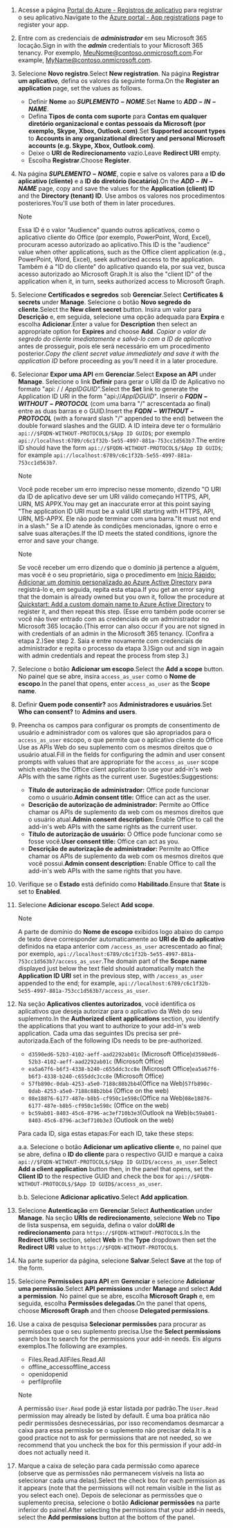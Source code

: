 

1. <span data-ttu-id="2b714-101">Acesse a página [Portal do Azure - Registros de aplicativo](https://go.microsoft.com/fwlink/?linkid=2083908) para registrar o seu aplicativo.</span><span class="sxs-lookup"><span data-stu-id="2b714-101">Navigate to the [Azure portal - App registrations](https://go.microsoft.com/fwlink/?linkid=2083908) page to register your app.</span></span>

1. <span data-ttu-id="2b714-102">Entre com as credenciais de ***administrador*** em seu Microsoft 365 locação.</span><span class="sxs-lookup"><span data-stu-id="2b714-102">Sign in with the ***admin*** credentials to your Microsoft 365 tenancy.</span></span> <span data-ttu-id="2b714-103">Por exemplo, MeuNome@contoso.onmicrosoft.com.</span><span class="sxs-lookup"><span data-stu-id="2b714-103">For example, MyName@contoso.onmicrosoft.com.</span></span>

1. <span data-ttu-id="2b714-104">Selecione **Novo registro**.</span><span class="sxs-lookup"><span data-stu-id="2b714-104">Select **New registration**.</span></span> <span data-ttu-id="2b714-105">Na página **Registrar um aplicativo**, defina os valores da seguinte forma.</span><span class="sxs-lookup"><span data-stu-id="2b714-105">On the **Register an application** page, set the values as follows.</span></span>

    * <span data-ttu-id="2b714-106">Definir **Nome** ao **$SUPLEMENTO-NOME$**.</span><span class="sxs-lookup"><span data-stu-id="2b714-106">Set **Name** to **$ADD-IN-NAME$**.</span></span>
    * <span data-ttu-id="2b714-107">Defina **Tipos de conta com suporte** para **Contas em qualquer diretório organizacional e contas pessoais da Microsoft (por exemplo, Skype, Xbox, Outlook.com)**.</span><span class="sxs-lookup"><span data-stu-id="2b714-107">Set **Supported account types** to **Accounts in any organizational directory and personal Microsoft accounts (e.g. Skype, Xbox, Outlook.com)**.</span></span>
    * <span data-ttu-id="2b714-108">Deixe o **URI de Redirecionamento** vazio.</span><span class="sxs-lookup"><span data-stu-id="2b714-108">Leave **Redirect URI** empty.</span></span>
    * <span data-ttu-id="2b714-109">Escolha **Registrar**.</span><span class="sxs-lookup"><span data-stu-id="2b714-109">Choose **Register**.</span></span>

1. <span data-ttu-id="2b714-110">Na página **$SUPLEMENTO-NOME$**, copie e salve os valores para a **ID do aplicativo (cliente)** e a **ID do diretório (locatário)**.</span><span class="sxs-lookup"><span data-stu-id="2b714-110">On the **$ADD-IN-NAME$** page, copy and save the values for the **Application (client) ID** and the **Directory (tenant) ID**.</span></span> <span data-ttu-id="2b714-111">Use ambos os valores nos procedimentos posteriores.</span><span class="sxs-lookup"><span data-stu-id="2b714-111">You'll use both of them in later procedures.</span></span>

    > [!NOTE]
    > <span data-ttu-id="2b714-112">Essa ID é o valor "Audience" quando outros aplicativos, como o aplicativo cliente do Office (por exemplo, PowerPoint, Word, Excel), procuram acesso autorizado ao aplicativo.</span><span class="sxs-lookup"><span data-stu-id="2b714-112">This ID is the "audience" value when other applications, such as the Office client application (e.g., PowerPoint, Word, Excel), seek authorized access to the application.</span></span> <span data-ttu-id="2b714-113">Também é a "ID do cliente" do aplicativo quando ela, por sua vez, busca acesso autorizado ao Microsoft Graph.</span><span class="sxs-lookup"><span data-stu-id="2b714-113">It is also the "client ID" of the application when it, in turn, seeks authorized access to Microsoft Graph.</span></span>

1. <span data-ttu-id="2b714-114">Selecione **Certificados e segredos** sob **Gerenciar**.</span><span class="sxs-lookup"><span data-stu-id="2b714-114">Select **Certificates & secrets** under **Manage**.</span></span> <span data-ttu-id="2b714-115">Selecione o botão **Novo segredo do cliente**.</span><span class="sxs-lookup"><span data-stu-id="2b714-115">Select the **New client secret** button.</span></span> <span data-ttu-id="2b714-116">Insira um valor para **Descrição** e, em seguida, selecione uma opção adequada para **Expira** e escolha **Adicionar**.</span><span class="sxs-lookup"><span data-stu-id="2b714-116">Enter a value for **Description** then select an appropriate option for **Expires** and choose **Add**.</span></span> <span data-ttu-id="2b714-117">*Copiar o valor de segredo do cliente imediatamente e salvá-lo com a ID de aplicativo* antes de prosseguir, pois ele será necessário em um procedimento posterior.</span><span class="sxs-lookup"><span data-stu-id="2b714-117">*Copy the client secret value immediately and save it with the application ID* before proceeding as you'll need it in a later procedure.</span></span>

1. <span data-ttu-id="2b714-118">Selecionar **Expor uma API** em **Gerenciar**.</span><span class="sxs-lookup"><span data-stu-id="2b714-118">Select **Expose an API** under **Manage**.</span></span> <span data-ttu-id="2b714-119">Selecione o link **Definir** para gerar o URI da ID de Aplicativo no formato "api: / / $App ID GUID$".</span><span class="sxs-lookup"><span data-stu-id="2b714-119">Select the **Set** link to generate the Application ID URI in the form "api://$App ID GUID$".</span></span> <span data-ttu-id="2b714-120">Inserir o **$FQDN-WITHOUT-PROTOCOL$** (com uma barra "/" acrescentada ao final) entre as duas barras e o GUID.</span><span class="sxs-lookup"><span data-stu-id="2b714-120">Insert the **$FQDN-WITHOUT-PROTOCOL$** (with a forward slash "/" appended to the end) between the double forward slashes and the GUID.</span></span> <span data-ttu-id="2b714-121">A ID inteira deve ter o formulário `api://$FQDN-WITHOUT-PROTOCOL$/$App ID GUID$`; por exemplo `api://localhost:6789/c6c1f32b-5e55-4997-881a-753cc1d563b7`.</span><span class="sxs-lookup"><span data-stu-id="2b714-121">The entire ID should have the form `api://$FQDN-WITHOUT-PROTOCOL$/$App ID GUID$`; for example `api://localhost:6789/c6c1f32b-5e55-4997-881a-753cc1d563b7`.</span></span>

    > [!NOTE]
    > <span data-ttu-id="2b714-122">Você pode receber um erro impreciso nesse momento, dizendo "O URI da ID de aplicativo deve ser um URI válido começando HTTPS, API, URN, MS APPX.</span><span class="sxs-lookup"><span data-stu-id="2b714-122">You may get an inaccurate error at this point saying "The application ID URI must be a valid URI starting with HTTPS, API, URN, MS-APPX.</span></span> <span data-ttu-id="2b714-123">Ele não pode terminar com uma barra."</span><span class="sxs-lookup"><span data-stu-id="2b714-123">It must not end in a slash."</span></span> <span data-ttu-id="2b714-124">Se a ID atende às condições mencionadas, ignore o erro e salve suas alterações.</span><span class="sxs-lookup"><span data-stu-id="2b714-124">If the ID meets the stated conditions, ignore the error and save your change.</span></span>

    > [!NOTE]
    > <span data-ttu-id="2b714-125">Se você receber um erro dizendo que o domínio já pertence a alguém, mas você é o seu proprietário, siga o procedimento em [Início Rápido: Adicionar um domínio personalizado ao Azure Active Directory](/azure/active-directory/add-custom-domain) para registrá-lo e, em seguida, repita esta etapa.</span><span class="sxs-lookup"><span data-stu-id="2b714-125">If you get an error saying that the domain is already owned but you own it, follow the procedure at [Quickstart: Add a custom domain name to Azure Active Directory](/azure/active-directory/add-custom-domain) to register it, and then repeat this step.</span></span> <span data-ttu-id="2b714-126">(Esse erro também pode ocorrer se você não tiver entrado com as credenciais de um administrador no Microsoft 365 locação.</span><span class="sxs-lookup"><span data-stu-id="2b714-126">(This error can also occur if you are not signed in with credentials of an admin in the Microsoft 365 tenancy.</span></span> <span data-ttu-id="2b714-127">(Confira a etapa 2.)</span><span class="sxs-lookup"><span data-stu-id="2b714-127">See step 2.</span></span> <span data-ttu-id="2b714-128">Saia e entre novamente com credenciais de administrador e repita o processo da etapa 3.)</span><span class="sxs-lookup"><span data-stu-id="2b714-128">Sign out and sign in again with admin credentials and repeat the process from step 3.)</span></span>

1. <span data-ttu-id="2b714-129">Selecione o botão **Adicionar um escopo**.</span><span class="sxs-lookup"><span data-stu-id="2b714-129">Select the **Add a scope** button.</span></span> <span data-ttu-id="2b714-130">No painel que se abre, insira `access_as_user` como o **Nome de escopo**.</span><span class="sxs-lookup"><span data-stu-id="2b714-130">In the panel that opens, enter `access_as_user` as the **Scope name**.</span></span>

1. <span data-ttu-id="2b714-131">Definir **Quem pode consentir?** aos **Administradores e usuários**.</span><span class="sxs-lookup"><span data-stu-id="2b714-131">Set **Who can consent?** to **Admins and users**.</span></span>

1. <span data-ttu-id="2b714-132">Preencha os campos para configurar os prompts de consentimento de usuário e administrador com os valores que são apropriados para o `access_as_user` escopo, o que permite que o aplicativo cliente do Office Use as APIs Web do seu suplemento com os mesmos direitos que o usuário atual.</span><span class="sxs-lookup"><span data-stu-id="2b714-132">Fill in the fields for configuring the admin and user consent prompts with values that are appropriate for the `access_as_user` scope which enables the Office client application to use your add-in's web APIs with the same rights as the current user.</span></span> <span data-ttu-id="2b714-133">Sugestões:</span><span class="sxs-lookup"><span data-stu-id="2b714-133">Suggestions:</span></span>

    - <span data-ttu-id="2b714-134">**Título de autorização de administrador:** Office pode funcionar como o usuário.</span><span class="sxs-lookup"><span data-stu-id="2b714-134">**Admin consent title:** Office can act as the user.</span></span>
    - <span data-ttu-id="2b714-135">**Descrição de autorização de administrador:** Permite ao Office chamar os APIs de suplemento da web com os mesmos direitos que o usuário atual.</span><span class="sxs-lookup"><span data-stu-id="2b714-135">**Admin consent description:** Enable Office to call the add-in's web APIs with the same rights as the current user.</span></span>
    - <span data-ttu-id="2b714-136">**Título de autorização de usuário:** O Office pode funcionar como se fosse você.</span><span class="sxs-lookup"><span data-stu-id="2b714-136">**User consent title:** Office can act as you.</span></span>
    - <span data-ttu-id="2b714-137">**Descrição de autorização de administrador:** Permite ao Office chamar os APIs de suplemento da web com os mesmos direitos que você possui.</span><span class="sxs-lookup"><span data-stu-id="2b714-137">**Admin consent description:** Enable Office to call the add-in's web APIs with the same rights that you have.</span></span>

1. <span data-ttu-id="2b714-138">Verifique se o **Estado** está definido como **Habilitado**.</span><span class="sxs-lookup"><span data-stu-id="2b714-138">Ensure that **State** is set to **Enabled**.</span></span>

1. <span data-ttu-id="2b714-139">Selecione **Adicionar escopo**.</span><span class="sxs-lookup"><span data-stu-id="2b714-139">Select **Add scope**.</span></span>

    > [!NOTE]
    > <span data-ttu-id="2b714-140">A parte de domínio do **Nome de escopo** exibidos logo abaixo do campo de texto deve corresponder automaticamente ao **URI de ID do aplicativo** definidos na etapa anterior com `/access_as_user` acrescentado ao final; por exemplo, `api://localhost:6789/c6c1f32b-5e55-4997-881a-753cc1d563b7/access_as_user`.</span><span class="sxs-lookup"><span data-stu-id="2b714-140">The domain part of the **Scope name** displayed just below the text field should automatically match the **Application ID URI** set in the previous step, with `/access_as_user` appended to the end; for example, `api://localhost:6789/c6c1f32b-5e55-4997-881a-753cc1d563b7/access_as_user`.</span></span>

1. <span data-ttu-id="2b714-141">Na seção **Aplicativos clientes autorizados**, você identifica os aplicativos que deseja autorizar para o aplicativo da Web do seu suplemento.</span><span class="sxs-lookup"><span data-stu-id="2b714-141">In the **Authorized client applications** section, you identify the applications that you want to authorize to your add-in's web application.</span></span> <span data-ttu-id="2b714-142">Cada uma das seguintes IDs precisa ser pré-autorizada.</span><span class="sxs-lookup"><span data-stu-id="2b714-142">Each of the following IDs needs to be pre-authorized.</span></span>
  
    * <span data-ttu-id="2b714-143">`d3590ed6-52b3-4102-aeff-aad2292ab01c` (Microsoft Office)</span><span class="sxs-lookup"><span data-stu-id="2b714-143">`d3590ed6-52b3-4102-aeff-aad2292ab01c` (Microsoft Office)</span></span>
    * <span data-ttu-id="2b714-144">`ea5a67f6-b6f3-4338-b240-c655ddc3cc8e` (Microsoft Office)</span><span class="sxs-lookup"><span data-stu-id="2b714-144">`ea5a67f6-b6f3-4338-b240-c655ddc3cc8e` (Microsoft Office)</span></span>
    * <span data-ttu-id="2b714-145">`57fb890c-0dab-4253-a5e0-7188c88b2bb4`(Office na Web)</span><span class="sxs-lookup"><span data-stu-id="2b714-145">`57fb890c-0dab-4253-a5e0-7188c88b2bb4` (Office on the web)</span></span>
    * <span data-ttu-id="2b714-146">`08e18876-6177-487e-b8b5-cf950c1e598c`(Office na Web)</span><span class="sxs-lookup"><span data-stu-id="2b714-146">`08e18876-6177-487e-b8b5-cf950c1e598c` (Office on the web)</span></span>
    * <span data-ttu-id="2b714-147">`bc59ab01-8403-45c6-8796-ac3ef710b3e3`(Outlook na Web)</span><span class="sxs-lookup"><span data-stu-id="2b714-147">`bc59ab01-8403-45c6-8796-ac3ef710b3e3` (Outlook on the web)</span></span>

    <span data-ttu-id="2b714-148">Para cada ID, siga estas etapas:</span><span class="sxs-lookup"><span data-stu-id="2b714-148">For each ID, take these steps:</span></span>

      <span data-ttu-id="2b714-149">a.</span><span class="sxs-lookup"><span data-stu-id="2b714-149">a.</span></span> <span data-ttu-id="2b714-150">Selecione o botão **Adicionar um aplicativo cliente** e, no painel que se abre, defina o **ID do cliente** para o respectivo GUID e marque a caixa `api://$FQDN-WITHOUT-PROTOCOL$/$App ID GUID$/access_as_user`.</span><span class="sxs-lookup"><span data-stu-id="2b714-150">Select **Add a client application** button then, in the panel that opens, set the **Client ID** to the respective GUID and check the box for `api://$FQDN-WITHOUT-PROTOCOL$/$App ID GUID$/access_as_user`.</span></span>

      <span data-ttu-id="2b714-151">b.</span><span class="sxs-lookup"><span data-stu-id="2b714-151">b.</span></span> <span data-ttu-id="2b714-152">Selecione **Adicionar aplicativo**.</span><span class="sxs-lookup"><span data-stu-id="2b714-152">Select **Add application**.</span></span>

1. <span data-ttu-id="2b714-153">Selecione **Autenticação** em **Gerenciar**.</span><span class="sxs-lookup"><span data-stu-id="2b714-153">Select **Authentication** under **Manage**.</span></span> <span data-ttu-id="2b714-154">Na seção **URIs de redirecionamento**, selecione **Web** no **Tipo** de lista suspensa, em seguida, defina o valor do**URI de redirecionamento** para `https://$FQDN-WITHOUT-PROTOCOL$`.</span><span class="sxs-lookup"><span data-stu-id="2b714-154">In the **Redirect URIs** section, select **Web** in the **Type** dropdown then set the **Redirect URI** value to `https://$FQDN-WITHOUT-PROTOCOL$`.</span></span>

1. <span data-ttu-id="2b714-155">Na parte superior da página, selecione **Salvar**.</span><span class="sxs-lookup"><span data-stu-id="2b714-155">Select **Save** at the top of the form.</span></span>

1. <span data-ttu-id="2b714-156">Selecione **Permissões para API** em **Gerenciar** e selecione **Adicionar uma permissão**.</span><span class="sxs-lookup"><span data-stu-id="2b714-156">Select **API permissions** under **Manage** and select **Add a permission**.</span></span> <span data-ttu-id="2b714-157">No painel que se abre, escolha **Microsoft Graph** e, em seguida, escolha **Permissões delegadas**.</span><span class="sxs-lookup"><span data-stu-id="2b714-157">On the panel that opens, choose **Microsoft Graph** and then choose **Delegated permissions**.</span></span>

1. <span data-ttu-id="2b714-158">Use a caixa de pesquisa **Selecionar permissões** para procurar as permissões que o seu suplemento precisa.</span><span class="sxs-lookup"><span data-stu-id="2b714-158">Use the **Select permissions** search box to search for the permissions your add-in needs.</span></span> <span data-ttu-id="2b714-159">Eis alguns exemplos.</span><span class="sxs-lookup"><span data-stu-id="2b714-159">The following are examples.</span></span>

    * <span data-ttu-id="2b714-160">Files.Read.All</span><span class="sxs-lookup"><span data-stu-id="2b714-160">Files.Read.All</span></span>
    * <span data-ttu-id="2b714-161">offline_access</span><span class="sxs-lookup"><span data-stu-id="2b714-161">offline_access</span></span>
    * <span data-ttu-id="2b714-162">openid</span><span class="sxs-lookup"><span data-stu-id="2b714-162">openid</span></span>
    * <span data-ttu-id="2b714-163">perfil</span><span class="sxs-lookup"><span data-stu-id="2b714-163">profile</span></span>

    > [!NOTE]
    > <span data-ttu-id="2b714-164">A permissão `User.Read` pode já estar listada por padrão.</span><span class="sxs-lookup"><span data-stu-id="2b714-164">The `User.Read` permission may already be listed by default.</span></span> <span data-ttu-id="2b714-165">É uma boa prática não pedir permissões desnecessárias, por isso recomendamos desmarcar a caixa para essa permissão se o suplemento não precisar dela.</span><span class="sxs-lookup"><span data-stu-id="2b714-165">It is a good practice not to ask for permissions that are not needed, so we recommend that you uncheck the box for this permission if your add-in does not actually need it.</span></span>

1. <span data-ttu-id="2b714-166">Marque a caixa de seleção para cada permissão como aparece (observe que as permissões não permanecem visíveis na lista ao selecionar cada uma delas).</span><span class="sxs-lookup"><span data-stu-id="2b714-166">Select the check box for each permission as it appears (note that the permissions will not remain visible in the list as you select each one).</span></span> <span data-ttu-id="2b714-167">Depois de selecionar as permissões que o suplemento precisa, selecione o botão **Adicionar permissões** na parte inferior do painel.</span><span class="sxs-lookup"><span data-stu-id="2b714-167">After selecting the permissions that your add-in needs, select the **Add permissions** button at the bottom of the panel.</span></span>
